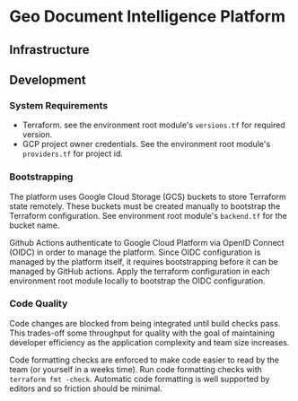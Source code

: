 # Geo Document Intelligence Platform

## Infrastructure

## Development

### System Requirements
* Terraform. see the environment root module's `versions.tf` for required version.
* GCP project owner credentials. See the environment root module's `providers.tf` for project id.

### Bootstrapping
The platform uses Google Cloud Storage (GCS) buckets to store Terraform state remotely. These buckets must be created manually to bootstrap the Terraform configuration. See environment root module's `backend.tf` for the bucket name.

Github Actions authenticate to Google Cloud Platform via OpenID Connect (OIDC) in order to manage the platform. Since OIDC configuration is managed by the platform itself, it requires bootstrapping before it can be managed by GitHub actions. Apply the terraform configuration in each environment root module locally to bootstrap the OIDC configuration.

### Code Quality
Code changes are blocked from being integrated until build checks pass. This trades-off some throughput for quality with the goal of maintaining developer efficiency as the application complexity and team size increases.

Code formatting checks are enforced to make code easier to read by the team (or yourself in a weeks time). Run code formatting checks with `terraform fmt -check`. Automatic code formatting is well supported by editors and so friction should be minimal.
